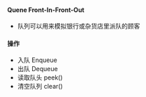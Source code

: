 #### Quene Front-In-Front-Out
* 队列可以用来模拟银行或杂货店里派队的顾客
#### 操作
- 入队 Enqueue
- 出队 Dequeue
- 读取队头 peek()
- 清空队列 clear()
